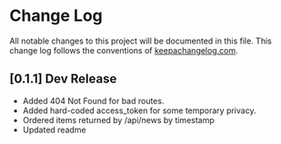 # Change Log
All notable changes to this project will be documented in this file. This change log follows the conventions of [keepachangelog.com](http://keepachangelog.com/).

## [0.1.1] Dev Release
- Added 404 Not Found for bad routes.
- Added hard-coded access_token for some temporary privacy.
- Ordered items returned by /api/news by timestamp
- Updated readme
